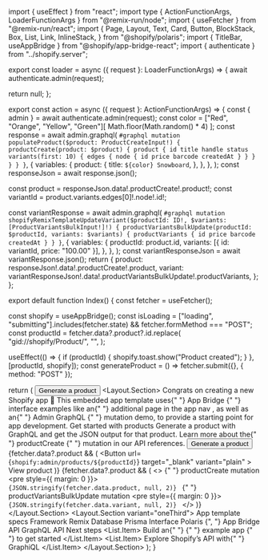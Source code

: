 import { useEffect } from "react";
import type { ActionFunctionArgs, LoaderFunctionArgs } from "@remix-run/node";
import { useFetcher } from "@remix-run/react";
import {
  Page,
  Layout,
  Text,
  Card,
  Button,
  BlockStack,
  Box,
  List,
  Link,
  InlineStack,
} from "@shopify/polaris";
import { TitleBar, useAppBridge } from "@shopify/app-bridge-react";
import { authenticate } from "../shopify.server";

export const loader = async ({ request }: LoaderFunctionArgs) => {
  await authenticate.admin(request);

  return null;
};

export const action = async ({ request }: ActionFunctionArgs) => {
  const { admin } = await authenticate.admin(request);
  const color = ["Red", "Orange", "Yellow", "Green"][
    Math.floor(Math.random() * 4)
  ];
  const response = await admin.graphql(
    `#graphql
      mutation populateProduct($product: ProductCreateInput!) {
        productCreate(product: $product) {
          product {
            id
            title
            handle
            status
            variants(first: 10) {
              edges {
                node {
                  id
                  price
                  barcode
                  createdAt
                }
              }
            }
          }
        }
      }`,
    {
      variables: {
        product: {
          title: `${color} Snowboard`,
        },
      },
    },
  );
  const responseJson = await response.json();

  const product = responseJson.data!.productCreate!.product!;
  const variantId = product.variants.edges[0]!.node!.id!;

  const variantResponse = await admin.graphql(
    `#graphql
    mutation shopifyRemixTemplateUpdateVariant($productId: ID!, $variants: [ProductVariantsBulkInput!]!) {
      productVariantsBulkUpdate(productId: $productId, variants: $variants) {
        productVariants {
          id
          price
          barcode
          createdAt
        }
      }
    }`,
    {
      variables: {
        productId: product.id,
        variants: [{ id: variantId, price: "100.00" }],
      },
    },
  );
  const variantResponseJson = await variantResponse.json();
  return {
    product: responseJson!.data!.productCreate!.product,
    variant:
      variantResponseJson!.data!.productVariantsBulkUpdate!.productVariants,
  };
};

export default function Index() {
  const fetcher = useFetcher<typeof action>();

  const shopify = useAppBridge();
  const isLoading =
    ["loading", "submitting"].includes(fetcher.state) &&
    fetcher.formMethod === "POST";
  const productId = fetcher.data?.product?.id.replace(
    "gid://shopify/Product/",
    "",
  );

  useEffect(() => {
    if (productId) {
      shopify.toast.show("Product created");
    }
  }, [productId, shopify]);
  const generateProduct = () => fetcher.submit({}, { method: "POST" });

  return (
    <Page>
      <TitleBar title="Remix app template">
        <button variant="primary" onClick={generateProduct}>
          Generate a product
        </button>
      </TitleBar>
      <BlockStack gap="500">
        <Layout>
          <Layout.Section>
            <Card>
              <BlockStack gap="500">
                <BlockStack gap="200">
                  <Text as="h2" variant="headingMd">
                    Congrats on creating a new Shopify app 🎉
                  </Text>
                  <Text variant="bodyMd" as="p">
                    This embedded app template uses{" "}
                    <Link
                      url="https://shopify.dev/docs/apps/tools/app-bridge"
                      target="_blank"
                      removeUnderline
                    >
                      App Bridge
                    </Link>{" "}
                    interface examples like an{" "}
                    <Link url="/app/additional" removeUnderline>
                      additional page in the app nav
                    </Link>
                    , as well as an{" "}
                    <Link
                      url="https://shopify.dev/docs/api/admin-graphql"
                      target="_blank"
                      removeUnderline
                    >
                      Admin GraphQL
                    </Link>{" "}
                    mutation demo, to provide a starting point for app
                    development.
                  </Text>
                </BlockStack>
                <BlockStack gap="200">
                  <Text as="h3" variant="headingMd">
                    Get started with products
                  </Text>
                  <Text as="p" variant="bodyMd">
                    Generate a product with GraphQL and get the JSON output for
                    that product. Learn more about the{" "}
                    <Link
                      url="https://shopify.dev/docs/api/admin-graphql/latest/mutations/productCreate"
                      target="_blank"
                      removeUnderline
                    >
                      productCreate
                    </Link>{" "}
                    mutation in our API references.
                  </Text>
                </BlockStack>
                <InlineStack gap="300">
                  <Button loading={isLoading} onClick={generateProduct}>
                    Generate a product
                  </Button>
                  {fetcher.data?.product && (
                    <Button
                      url={`shopify:admin/products/${productId}`}
                      target="_blank"
                      variant="plain"
                    >
                      View product
                    </Button>
                  )}
                </InlineStack>
                {fetcher.data?.product && (
                  <>
                    <Text as="h3" variant="headingMd">
                      {" "}
                      productCreate mutation
                    </Text>
                    <Box
                      padding="400"
                      background="bg-surface-active"
                      borderWidth="025"
                      borderRadius="200"
                      borderColor="border"
                      overflowX="scroll"
                    >
                      <pre style={{ margin: 0 }}>
                        <code>
                          {JSON.stringify(fetcher.data.product, null, 2)}
                        </code>
                      </pre>
                    </Box>
                    <Text as="h3" variant="headingMd">
                      {" "}
                      productVariantsBulkUpdate mutation
                    </Text>
                    <Box
                      padding="400"
                      background="bg-surface-active"
                      borderWidth="025"
                      borderRadius="200"
                      borderColor="border"
                      overflowX="scroll"
                    >
                      <pre style={{ margin: 0 }}>
                        <code>
                          {JSON.stringify(fetcher.data.variant, null, 2)}
                        </code>
                      </pre>
                    </Box>
                  </>
                )}
              </BlockStack>
            </Card>
          </Layout.Section>
          <Layout.Section variant="oneThird">
            <BlockStack gap="500">
              <Card>
                <BlockStack gap="200">
                  <Text as="h2" variant="headingMd">
                    App template specs
                  </Text>
                  <BlockStack gap="200">
                    <InlineStack align="space-between">
                      <Text as="span" variant="bodyMd">
                        Framework
                      </Text>
                      <Link
                        url="https://remix.run"
                        target="_blank"
                        removeUnderline
                      >
                        Remix
                      </Link>
                    </InlineStack>
                    <InlineStack align="space-between">
                      <Text as="span" variant="bodyMd">
                        Database
                      </Text>
                      <Link
                        url="https://www.prisma.io/"
                        target="_blank"
                        removeUnderline
                      >
                        Prisma
                      </Link>
                    </InlineStack>
                    <InlineStack align="space-between">
                      <Text as="span" variant="bodyMd">
                        Interface
                      </Text>
                      <span>
                        <Link
                          url="https://polaris.shopify.com"
                          target="_blank"
                          removeUnderline
                        >
                          Polaris
                        </Link>
                        {", "}
                        <Link
                          url="https://shopify.dev/docs/apps/tools/app-bridge"
                          target="_blank"
                          removeUnderline
                        >
                          App Bridge
                        </Link>
                      </span>
                    </InlineStack>
                    <InlineStack align="space-between">
                      <Text as="span" variant="bodyMd">
                        API
                      </Text>
                      <Link
                        url="https://shopify.dev/docs/api/admin-graphql"
                        target="_blank"
                        removeUnderline
                      >
                        GraphQL API
                      </Link>
                    </InlineStack>
                  </BlockStack>
                </BlockStack>
              </Card>
              <Card>
                <BlockStack gap="200">
                  <Text as="h2" variant="headingMd">
                    Next steps
                  </Text>
                  <List>
                    <List.Item>
                      Build an{" "}
                      <Link
                        url="https://shopify.dev/docs/apps/getting-started/build-app-example"
                        target="_blank"
                        removeUnderline
                      >
                        {" "}
                        example app
                      </Link>{" "}
                      to get started
                    </List.Item>
                    <List.Item>
                      Explore Shopify’s API with{" "}
                      <Link
                        url="https://shopify.dev/docs/apps/tools/graphiql-admin-api"
                        target="_blank"
                        removeUnderline
                      >
                        GraphiQL
                      </Link>
                    </List.Item>
                  </List>
                </BlockStack>
              </Card>
            </BlockStack>
          </Layout.Section>
        </Layout>
      </BlockStack>
    </Page>
  );
}
